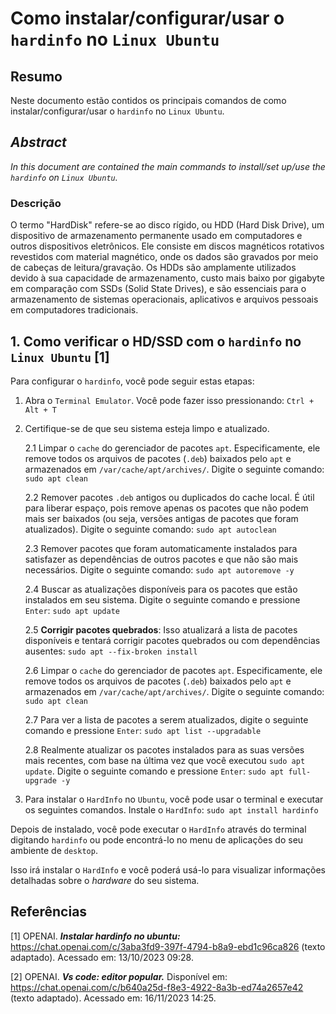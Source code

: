# Como instalar/configurar/usar o `hardinfo` no `Linux Ubuntu`

## Resumo

Neste documento estão contidos os principais comandos de como instalar/configurar/usar o `hardinfo` no `Linux Ubuntu`.

## _Abstract_

_In this document are contained the main commands to install/set up/use the `hardinfo` on `Linux Ubuntu`._

### Descrição

O termo "HardDisk" refere-se ao disco rígido, ou HDD (Hard Disk Drive), um dispositivo de armazenamento permanente usado em computadores e outros dispositivos eletrônicos. Ele consiste em discos magnéticos rotativos revestidos com material magnético, onde os dados são gravados por meio de cabeças de leitura/gravação. Os HDDs são amplamente utilizados devido à sua capacidade de armazenamento, custo mais baixo por gigabyte em comparação com SSDs (Solid State Drives), e são essenciais para o armazenamento de sistemas operacionais, aplicativos e arquivos pessoais em computadores tradicionais.

## 1. Como verificar o HD/SSD com o `hardinfo` no `Linux Ubuntu` [1]

Para configurar o `hardinfo`, você pode seguir estas etapas:

1. Abra o `Terminal Emulator`. Você pode fazer isso pressionando: `Ctrl + Alt + T`


2. Certifique-se de que seu sistema esteja limpo e atualizado.

    2.1 Limpar o `cache` do gerenciador de pacotes `apt`. Especificamente, ele remove todos os arquivos de pacotes (`.deb`) baixados pelo `apt` e armazenados em `/var/cache/apt/archives/`. Digite o seguinte comando: `sudo apt clean` 
    
    2.2 Remover pacotes `.deb` antigos ou duplicados do cache local. É útil para liberar espaço, pois remove apenas os pacotes que não podem mais ser baixados (ou seja, versões antigas de pacotes que foram atualizados). Digite o seguinte comando: `sudo apt autoclean`

    2.3 Remover pacotes que foram automaticamente instalados para satisfazer as dependências de outros pacotes e que não são mais necessários. Digite o seguinte comando: `sudo apt autoremove -y`

    2.4 Buscar as atualizações disponíveis para os pacotes que estão instalados em seu sistema. Digite o seguinte comando e pressione `Enter`: `sudo apt update`

    2.5 **Corrigir pacotes quebrados**: Isso atualizará a lista de pacotes disponíveis e tentará corrigir pacotes quebrados ou com dependências ausentes: `sudo apt --fix-broken install`

    2.6 Limpar o `cache` do gerenciador de pacotes `apt`. Especificamente, ele remove todos os arquivos de pacotes (`.deb`) baixados pelo `apt` e armazenados em `/var/cache/apt/archives/`. Digite o seguinte comando: `sudo apt clean` 
    
    2.7 Para ver a lista de pacotes a serem atualizados, digite o seguinte comando e pressione `Enter`:  `sudo apt list --upgradable`

    2.8 Realmente atualizar os pacotes instalados para as suas versões mais recentes, com base na última vez que você executou `sudo apt update`. Digite o seguinte comando e pressione `Enter`: `sudo apt full-upgrade -y`
    



3. Para instalar o `HardInfo` no `Ubuntu`, você pode usar o terminal e executar os seguintes comandos. Instale o `HardInfo`: `sudo apt install hardinfo`

Depois de instalado, você pode executar o `HardInfo` através do terminal digitando `hardinfo` ou pode encontrá-lo no menu de aplicações do seu ambiente de `desktop`.

Isso irá instalar o `HardInfo` e você poderá usá-lo para visualizar informações detalhadas sobre o _hardware_ do seu sistema.

## Referências

[1] OPENAI. ***Instalar hardinfo no ubuntu:*** https://chat.openai.com/c/3aba3fd9-397f-4794-b8a9-ebd1c96ca826 (texto adaptado). Acessado em: 13/10/2023 09:28.

[2] OPENAI. ***Vs code: editor popular.*** Disponível em: <https://chat.openai.com/c/b640a25d-f8e3-4922-8a3b-ed74a2657e42> (texto adaptado). Acessado em: 16/11/2023 14:25.

